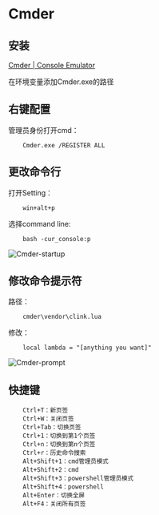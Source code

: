 # Cmder


## 安装
[Cmder | Console Emulator](https://cmder.app/)

在环境变量添加Cmder.exe的路径

## 右键配置

管理员身份打开cmd：

		Cmder.exe /REGISTER ALL

## 更改命令行

打开Setting：

		win+alt+p

选择command line:

		bash -cur_console:p

![Cmder-startup](Cmder-startup.png)

## 修改命令提示符
路径：

		cmder\vendor\clink.lua

修改：

		local lambda = "[anything you want]"

![Cmder-prompt](Cmder-prompt.png)

## 快捷键

		Ctrl+T：新页签
		Ctrl+W：关闭页签
		Ctrl+Tab：切换页签
		Ctrl+1：切换到第1个页签
		Ctrl+n：切换到第n个页签
		Ctrl+r：历史命令搜索
		Alt+Shift+1：cmd管理员模式
		Alt+Shift+2：cmd
		Alt+Shift+3：powershell管理员模式
		Alt+Shift+4：powershell
		Alt+Enter：切换全屏
		Alt+F4：关闭所有页签

